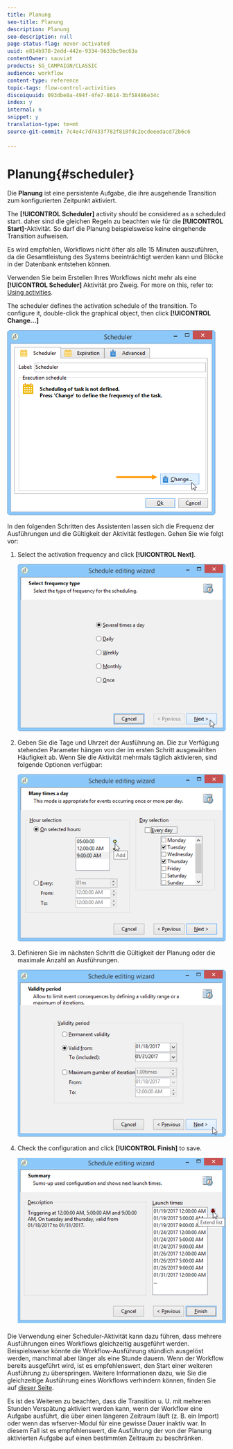 ```yaml
---
title: Planung
seo-title: Planung
description: Planung
seo-description: null
page-status-flag: never-activated
uuid: e814b978-2edd-442e-9334-9633bc9ec63a
contentOwner: sauviat
products: SG_CAMPAIGN/CLASSIC
audience: workflow
content-type: reference
topic-tags: flow-control-activities
discoiquuid: 093dbe8a-494f-4fe7-8614-3bf58486e34c
index: y
internal: n
snippet: y
translation-type: tm+mt
source-git-commit: 7c4e4c7d7433f782f810fdc2ecdeeedacd72b6c6

---
```



# Planung{#scheduler}

Die **Planung** ist eine persistente Aufgabe, die ihre ausgehende Transition zum konfigurierten Zeitpunkt aktiviert.

The **[!UICONTROL Scheduler]** activity should be considered as a scheduled start. daher sind die gleichen Regeln zu beachten wie für die **[!UICONTROL Start]**-Aktivität. So darf die Planung beispielsweise keine eingehende Transition aufweisen.

Es wird empfohlen, Workflows nicht öfter als alle 15 Minuten auszuführen, da die Gesamtleistung des Systems beeinträchtigt werden kann und Blöcke in der Datenbank entstehen können.

Verwenden Sie beim Erstellen Ihres Workflows nicht mehr als eine **[!UICONTROL Scheduler]** Aktivität pro Zweig. For more on this, refer to: [Using activities](../../workflow/using/workflow-best-practices.md#using-activities).

The scheduler defines the activation schedule of the transition. To configure it, double-click the graphical object, then click **[!UICONTROL Change...]**

![](assets/s_user_segmentation_scheduler.png)

In den folgenden Schritten des Assistenten lassen sich die Frequenz der Ausführungen und die Gültigkeit der Aktivität festlegen. Gehen Sie wie folgt vor:

1. Select the activation frequency and click **[!UICONTROL Next]**.

   ![](assets/s_user_segmentation_scheduler2.png)

1. Geben Sie die Tage und Uhrzeit der Ausführung an. Die zur Verfügung stehenden Parameter hängen von der im ersten Schritt ausgewählten Häufigkeit ab. Wenn Sie die Aktivität mehrmals täglich aktivieren, sind folgende Optionen verfügbar:

   ![](assets/s_user_segmentation_scheduler3.png)

1. Definieren Sie im nächsten Schritt die Gültigkeit der Planung oder die maximale Anzahl an Ausführungen.

   ![](assets/s_user_segmentation_scheduler4.png)

1. Check the configuration and click **[!UICONTROL Finish]** to save.

   ![](assets/s_user_segmentation_scheduler5.png)

Die Verwendung einer Scheduler-Aktivität kann dazu führen, dass mehrere Ausführungen eines Workflows gleichzeitig ausgeführt werden. Beispielsweise könnte die Workflow-Ausführung stündlich ausgelöst werden, manchmal aber länger als eine Stunde dauern. Wenn der Workflow bereits ausgeführt wird, ist es empfehlenswert, den Start einer weiteren Ausführung zu überspringen. Weitere Informationen dazu, wie Sie die gleichzeitige Ausführung eines Workflows verhindern können, finden Sie auf [dieser Seite](../../workflow/using/monitoring-workflow-execution.md#preventing-simultaneous-multiple-execution).

Es ist des Weiteren zu beachten, dass die Transition u. U. mit mehreren Stunden Verspätung aktiviert werden kann, wenn der Workflow eine Aufgabe ausführt, die über einen längeren Zeitraum läuft (z. B. ein Import) oder wenn das wfserver-Modul für eine gewisse Dauer inaktiv war. In diesem Fall ist es empfehlenswert, die Ausführung der von der Planung aktivierten Aufgabe auf einen bestimmten Zeitraum zu beschränken.
